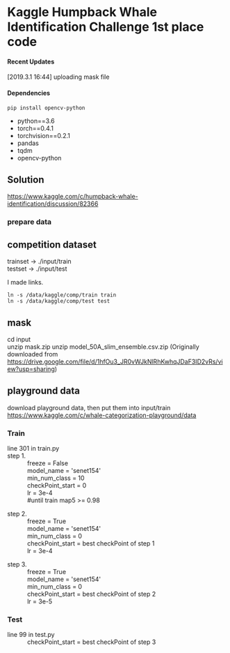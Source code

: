# Kaggle Humpback Whale Identification Challenge 1st place code

#### Recent Updates

[2019.3.1 16:44] uploading mask file

#### Dependencies

```
pip install opencv-python
```

- python==3.6
- torch==0.4.1
- torchvision==0.2.1
- pandas
- tqdm
- opencv-python

## Solution

https://www.kaggle.com/c/humpback-whale-identification/discussion/82366

### prepare data

## competition dataset

trainset -> ./input/train  
testset -> ./input/test

I made links.

```
ln -s /data/kaggle/comp/train train
ln -s /data/kaggle/comp/test test
```

## mask

cd input  
unzip mask.zip
unzip model_50A_slim_ensemble.csv.zip (Originally downloaded from https://drive.google.com/file/d/1hfOu3_JR0vWJkNlRhKwhqJDaF3ID2vRs/view?usp=sharing)

## playground data

download playground data, then put them into input/train  
https://www.kaggle.com/c/whale-categorization-playground/data

### Train

line 301 in train.py  
step 1.  
&ensp;&ensp;&ensp;&ensp;&ensp;&ensp; freeze = False  
&ensp;&ensp;&ensp;&ensp;&ensp;&ensp; model_name = 'senet154'  
&ensp;&ensp;&ensp;&ensp;&ensp;&ensp; min_num_class = 10  
&ensp;&ensp;&ensp;&ensp;&ensp;&ensp; checkPoint_start = 0  
&ensp;&ensp;&ensp;&ensp;&ensp;&ensp; lr = 3e-4  
&ensp;&ensp;&ensp;&ensp;&ensp;&ensp; #until train map5 >= 0.98

step 2.  
&ensp;&ensp;&ensp;&ensp;&ensp;&ensp; freeze = True  
 &ensp;&ensp;&ensp;&ensp;&ensp;&ensp; model_name = 'senet154'  
 &ensp;&ensp;&ensp;&ensp;&ensp;&ensp; min_num_class = 0  
 &ensp;&ensp;&ensp;&ensp;&ensp;&ensp; checkPoint_start = best checkPoint of step 1  
 &ensp;&ensp;&ensp;&ensp;&ensp;&ensp; lr = 3e-4

step 3.  
&ensp;&ensp;&ensp;&ensp;&ensp;&ensp; freeze = True  
 &ensp;&ensp;&ensp;&ensp;&ensp;&ensp; model_name = 'senet154'  
 &ensp;&ensp;&ensp;&ensp;&ensp;&ensp; min_num_class = 0  
 &ensp;&ensp;&ensp;&ensp;&ensp;&ensp; checkPoint_start = best checkPoint of step 2  
 &ensp;&ensp;&ensp;&ensp;&ensp;&ensp; lr = 3e-5

### Test

line 99 in test.py  
&ensp;&ensp;&ensp;&ensp;&ensp;&ensp; checkPoint_start = best checkPoint of step 3
